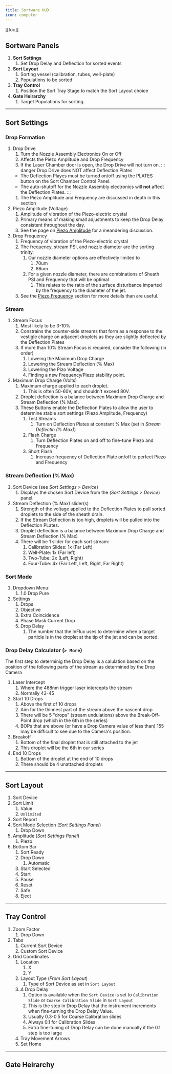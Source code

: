 ```yaml
---
title: Sortware HUD
icon: computer
---
```







<!-- Reference Links -->
<!-- Page Links -->
[piezo-amp]: ./flight-sortie-piezo.md "Piezo Amplitude (V)"
[piezo-freq]: ./flight-sortie-frequency.md "Piezo Frquency (kHz)"
<!-- Image Links -->

<!-- End Ref Links -->


[[toc]]

## Sortware Panels

1.  **Sort Settings**
    1.  Set Drop Delay and Deflection for sorted events
2.  **Sort Layout**
    1.  Sorting vessel (calibration, tubes, well-plate)
    2.  Populations to be sorted
3.  **Tray Control**
    1.  Position the Sort Tray Stage to match the Sort Layout choice  
4.  **Gate Heirarchy**
    1.  Target Populations for sorting.

---

## Sort Settings

### Drop Formation

1.  Drop Drive
    1.  Turn the Nozzle Assembly Electronics On or Off
    2.  Affects the Piezo Amplitude and Drop Frequency
    3.  If the Laser Chamber door is open, the Drop Drive will not turn on.
    ::: danger Drop Drive does NOT affect Deflection Plates
    -   The Deflection Playes must be turned on/off using the PLATES button on the Sort Chamber Control Panel.
    -   The auto-shutoff for the Nozzle Assembly electronics will **not** affect the Deflection Plates. 
    :::
    1.  The Piezo Amplitude and Frequency are discussed in depth in this section
2.  Piezo Amplitude (Voltage)
    1.  Amplitude of vibration of the Piezo-electric crystal
    2.  Primary means of making small adjustments to keep the Drop Delay consistent throughout the day.
    3.  See the page on [Piezo Amplitude][piezo-amp] for a meandering discussion.
3.  Drop Frequency
    1.  Frequency of vibration of the Piezo-electric crystal
    2.  The frequency, stream PSI, and nozzle diameter are the sorting trinity.
        1.  Our nozzle diameter options are effectively limited to
            1.  70um
            2.  86um
        2.  For a given nozzle diameter, there are combinations of Sheath PSI and Frequency that will be optimal
            1.  This relates to the ratio of the surface disturbance imparted by the frequency to the diameter of the jet.
    3.  See the [Piezo Frequency][piezo-freq] section for more details than are useful.

### Stream

1.  Stream Focus
    1.  Most likely to be 3-10%
    2.  Constrains the counter-side streams that form as a response to the vestigle charge on adjacent droplets as they are slightly deflected by the Deflection Plates
    1.  If more than 10% Stream Focus is required, consider the following (in order)
        1.  Loweing the Maximum Drop Charge
        2.  Lowering the Stream Deflection (% Max)
        3.  Lowering the Pizo Voltage
        4.  Finding a new Frequency/Piezo stability point.
2.  Maximum Drop Charge (Volts)
    1.  Maximum charge applied to each droplet.
        1.  This is often 50-60V, and shouldn't exceed 80V.
    2.  Droplet deflection is a balance between Maximum Drop Charge and Stream Deflection (% Max).
    3.  These Buttons enable the Deflection Plates to allow the user to determine stable sort settings (Piezo Amplitude, Frequency)
        1.  Test Streams
            1.  Turn on Deflection Plates at constant % Max (set in *Stream Deflectin (% Max)*)
        2.  Flash Charge
            1.  Turn Deflection Plates on and off to fine-tune Piezo and Frequency
        3.  Short Flash
            1.  Increase frequency of Deflection Plate on/off to perfect Piezo and Frequency

### Stream Deflection (% Max)

1.  Sort Device (see *Sort Settings > Device*)
    1.  Displays the chosen Sort Device from the (*Sort Settings > Device*) panel.
2.  Stream Deflection (% Max) slider(s)
    1.  Strength of the voltage applied to the Deflection Plates to pull sorted droplets to the side of the sheath drain.
    2.  If the Stream Deflection is too high, droplets will be pulled into the Deflection PLates.
    3.  Droplet deflection is a balance between Maximum Drop Charge and Stream Deflection (% Max)
    4.  There will be 1 slider for each sort stream:
        1.  Calibration Slides: 1x (Far Left)
        2.  Well-Plate: 1x (Far left)
        3.  Two-Tube: 2x (Left, Right)
        4.  Four-Tube: 4x (Far Left, Left, Right, Far Right)


### Sort Mode

1.  Dropdown Menu:
    1.  1.0 Drop Pure
2.  Settings
    1.  Drops
    2.  Objective
    3.  Extra Coincidence
    4.  Phase Mask Current Drop
    5.  Drop Delay
        1.  The number that the InFlux uses to determine when a target particle is in the droplet at the tip of the jet and can be sorted.


### Drop Delay Calculator (`> More`)

The first step to determinig the Drop Delay is a calulation based on the position of the following parts of the stream as determined by the Drop Camera

1.  Laser Intercept
    1.  Where the 488nm trigger laser intercepts the stream
    2.  Normally 43-45
2.  Start 10 Drops
    1.  Above the first of 10 drops
    2.  Aim for the thinnest part of the stream above the nascent drop
    3.  There will be 5 "drops" (stream undulations) above the Break-Off-Point drop (which in the 6th in the series)
    4.  BOPs that are above (or have a Drop Camera value of less than) 155 may be difficult to see due to the Camera's position.
3.  Breakoff
    1.  Bottom of the final droplet that is still attached to the jet
    2.  This droplet will be the 6th in our series
4.  End 10 Drops
    1.  Bottom of the droplet at the end of 10 drops
    2.  There should be 4 unattached droplets

---

## Sort Layout

1.  Sort Device
2.  Sort Limit
    1.  Value
    2.  `Unlimited`
3.  Sort Report
4.  Sort Mode Selection (*Sort Settings Panel*)
    1.  Drop Down
5.  Amplitude (*Sort Settings Panel*)
    1.  Piezo
6.  Bottom Bar
    1.  Sort Ready
    2.  Drop Down
        1.  Automatic
    3.  Start Selected
    4.  Start
    5.  Pause
    6.  Reset
    7.  Safe
    8.  Eject

---

## Tray Control

1.  Zoom Factor
    1.  Drop Down
2.  Tabs
    1.  Current Sort Device
    2.  Custom Sort Device
3.  Grid Coordinates
    1.  Location
        1.  X
        2.  Y
    2.  Layout Type (*From Sort Layout*)
        1.  Type of Sort Device as set in `Sort Layout`
    3.  $\Delta$ Drop Delay
        1.  Option is available when the `Sort Device` is set to `Calibration Slide` or `Coarse Calibration Slide` in `Sort Layout`
        2.  This is the step in Drop Delay that the instrument increments when fine-turning the Drop Delay Value.
        3.  Usually 0.3-0.5 for Coarse Calibration slides
        4.  Always 0.1 for Calibration Slides
        5.  Extra fine-tuning of Drop Delay can be done manually if the 0.1 step is too large
    4.  Tray Movement Arrows
    5.  Set Home

---

## Gate Heirarchy


